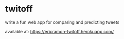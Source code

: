 # twitoff
write a fun web app for comparing and predicting tweets

available at: https://ericramon-twitoff.herokuapp.com/
